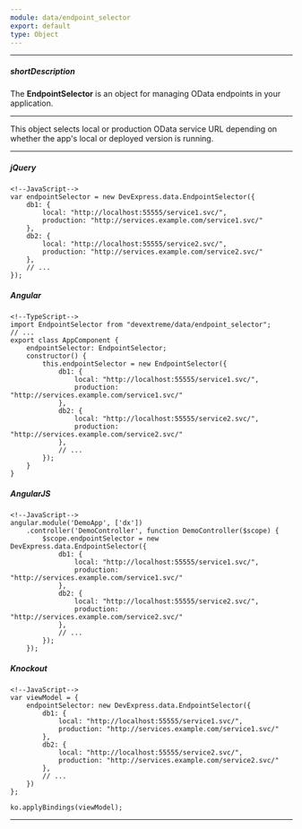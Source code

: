 ```yaml
---
module: data/endpoint_selector
export: default
type: Object
---
```

---
##### shortDescription
The **EndpointSelector** is an object for managing OData endpoints in your application.

---
This object selects local or production OData service URL depending on whether the app's local or deployed version is running.

---
##### jQuery

    <!--JavaScript-->
    var endpointSelector = new DevExpress.data.EndpointSelector({
        db1: {
            local: "http://localhost:55555/service1.svc/",
            production: "http://services.example.com/service1.svc/"
        },
        db2: {
            local: "http://localhost:55555/service2.svc/",
            production: "http://services.example.com/service2.svc/"
        },
        // ...
    });

##### Angular

    <!--TypeScript-->
    import EndpointSelector from "devextreme/data/endpoint_selector";
    // ...
    export class AppComponent {
        endpointSelector: EndpointSelector;
        constructor() {
            this.endpointSelector = new EndpointSelector({
                db1: {
                    local: "http://localhost:55555/service1.svc/",
                    production: "http://services.example.com/service1.svc/"
                },
                db2: {
                    local: "http://localhost:55555/service2.svc/",
                    production: "http://services.example.com/service2.svc/"
                },
                // ...
            });
        }
    }

##### AngularJS  

    <!--JavaScript-->
    angular.module('DemoApp', ['dx'])
        .controller('DemoController', function DemoController($scope) {
            $scope.endpointSelector = new DevExpress.data.EndpointSelector({
                db1: {
                    local: "http://localhost:55555/service1.svc/",
                    production: "http://services.example.com/service1.svc/"
                },
                db2: {
                    local: "http://localhost:55555/service2.svc/",
                    production: "http://services.example.com/service2.svc/"
                },
                // ...
            });
        });

##### Knockout  

    <!--JavaScript-->
    var viewModel = {
        endpointSelector: new DevExpress.data.EndpointSelector({
            db1: {
                local: "http://localhost:55555/service1.svc/",
                production: "http://services.example.com/service1.svc/"
            },
            db2: {
                local: "http://localhost:55555/service2.svc/",
                production: "http://services.example.com/service2.svc/"
            },
            // ...
        })
    };

    ko.applyBindings(viewModel);

---